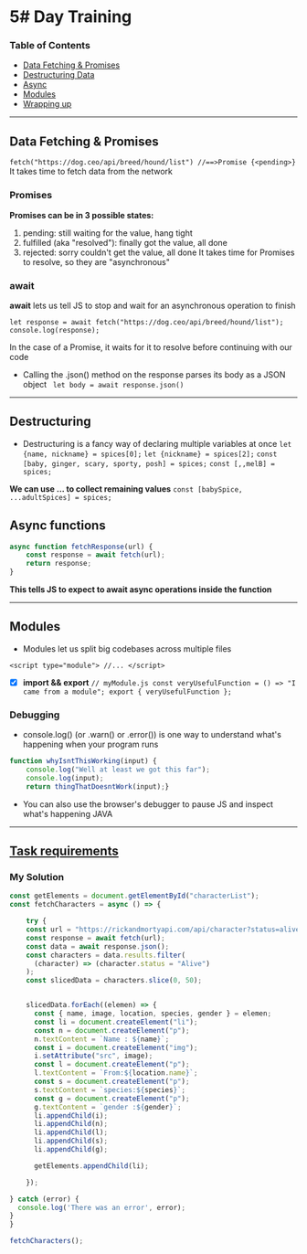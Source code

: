# 5# Day Training


### Table of Contents
- [Data Fetching & Promises](#)
- [Destructuring Data](#)
- [Async](#)
- [Modules](#)
- [Wrapping up](#)

---
## Data Fetching & Promises

`fetch("https://dog.ceo/api/breed/hound/list")
//==>Promise {<pending>}`
It takes time to fetch data from the network  

### **Promises**

**Promises can be in 3 possible states:**

1. pending: still waiting for the value, hang tight
2. fulfilled (aka "resolved"): finally got the value, all done
3. rejected: sorry couldn't get the value, all done
It takes time for Promises to resolve, so they are "asynchronous"

### **await**
**await** lets us tell JS to stop and wait for an asynchronous operation to finish

`let response = await fetch("https://dog.ceo/api/breed/hound/list");
console.log(response);`

In the case of a Promise, it waits for it to resolve before continuing with our code

* Calling the .json() method on the response parses its body as a JSON object
` let body = await response.json()`

--- 
## Destructuring

* Destructuring is a fancy way of declaring multiple variables at once
`let {name, nickname} = spices[0];`
`let {nickname} = spices[2];`
`const [baby, ginger, scary, sporty, posh] = spices;`
`const [,,melB] = spices;`

**We can use ... to collect remaining values**
`const [babySpice, ...adultSpices] = spices;`

## Async functions

```javascript
async function fetchResponse(url) {
    const response = await fetch(url);
    return response;
}
```
**This tells JS to expect to await async operations inside the function**

---
## Modules
* Modules let us split big codebases across multiple files

`<script type="module">
    //...
</script>`

- [x] **import && export**
 `// myModule.js
const veryUsefulFunction = () => "I came from a module";
export { veryUsefulFunction };`
### Debugging

* console.log() (or .warn() or .error()) is one way to understand what's happening when your program runs

```javascript
function whyIsntThisWorking(input) {
    console.log("Well at least we got this far");
    console.log(input);
    return thingThatDoesntWork(input);}
```


* You can also use the browser's debugger to pause JS and inspect what's happening
JAVA

---

## [Task requirements ](https://github.com/orjwan-alrajaby/gsg-expressjs-backend-training-2023/blob/main/learning-sprint-1/week1-day5-task/task.md)

### My Solution 

```javascript 
const getElements = document.getElementById("characterList");
const fetchCharacters = async () => { 

    try {
    const url = "https://rickandmortyapi.com/api/character?status=alive";
    const response = await fetch(url);
    const data = await response.json();
    const characters = data.results.filter(
      (character) => (character.status = "Alive")
    );
    const slicedData = characters.slice(0, 50);


    slicedData.forEach((elemen) => {
      const { name, image, location, species, gender } = elemen;
      const li = document.createElement("li");
      const n = document.createElement("p");
      n.textContent = `Name : ${name}`;
      const i = document.createElement("img");
      i.setAttribute("src", image);
      const l = document.createElement("p");
      l.textContent = `From:${location.name}`;
      const s = document.createElement("p");
      s.textContent = `species:${species}`;
      const g = document.createElement("p");
      g.textContent = `gender :${gender}`;
      li.appendChild(i);
      li.appendChild(n);
      li.appendChild(l);
      li.appendChild(s);
      li.appendChild(g);

      getElements.appendChild(li);

    });

} catch (error) {
  console.log('There was an error', error);
}
}

fetchCharacters();


```

